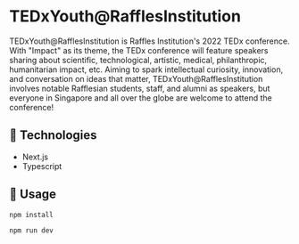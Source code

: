 # TEDxYouth@RafflesInstitution
TEDxYouth@RafflesInstitution is Raffles Institution's 2022 TEDx conference. With "Impact" as its theme, the TEDx conference will feature speakers sharing about scientific, technological, artistic, medical, philanthropic, humanitarian impact, etc. Aiming to spark intellectual curiosity, innovation, and conversation on ideas that matter, TEDxYouth@RafflesInstitution involves notable Rafflesian students, staff, and alumni as speakers, but everyone in Singapore and all over the globe are welcome to attend the conference!

## 🤖 Technologies
- Next.js
- Typescript

## 🔨 Usage
```bash
npm install
```

```bash
npm run dev
```
